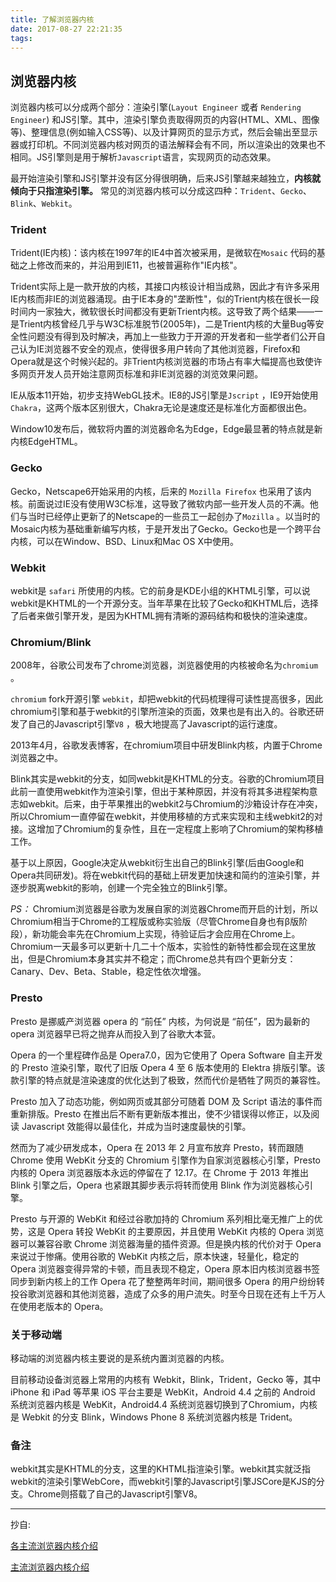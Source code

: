 ```yaml
---
title: 了解浏览器内核
date: 2017-08-27 22:21:35
tags:
---
```

## 浏览器内核
 浏览器内核可以分成两个部分：渲染引擎(`Layout Engineer` 或者 `Rendering Engineer`) 和JS引擎。其中，渲染引擎负责取得网页的内容(HTML、XML、图像等)、整理信息(例如输入CSS等)、以及计算网页的显示方式，然后会输出至显示器或打印机。不同浏览器内核对网页的语法解释会有不同，所以渲染出的效果也不相同。JS引擎则是用于解析`Javascript`语言，实现网页的动态效果。

最开始渲染引擎和JS引擎并没有区分得很明确，后来JS引擎越来越独立，**内核就倾向于只指渲染引擎。** 常见的浏览器内核可以分成这四种：`Trident`、`Gecko`、`Blink`、`Webkit`。
### Trident
Trident(IE内核)：该内核在1997年的IE4中首次被采用，是微软在`Mosaic` 代码的基础之上修改而来的，并沿用到IE11，也被普遍称作"IE内核"。

Trident实际上是一款开放的内核，其接口内核设计相当成熟，因此才有许多采用IE内核而非IE的浏览器涌现。由于IE本身的"垄断性"，似的Trient内核在很长一段时间内一家独大，微软很长时间都没有更新Trient内核。这导致了两个结果——一是Trient内核曾经几乎与W3C标准脱节(2005年)，二是Trient内核的大量Bug等安全性问题没有得到及时解决，再加上一些致力于开源的开发者和一些学者们公开自己认为IE浏览器不安全的观点，使得很多用户转向了其他浏览器，Firefox和Opera就是这个时候兴起的。非Trient内核浏览器的市场占有率大幅提高也致使许多网页开发人员开始注意网页标准和非IE浏览器的浏览效果问题。

IE从版本11开始，初步支持WebGL技术。IE8的JS引擎是`Jscript` ，IE9开始使用`Chakra`，这两个版本区别很大，Chakra无论是速度还是标准化方面都很出色。

Window10发布后，微软将内置的浏览器命名为Edge，Edge最显著的特点就是新内核EdgeHTML。
### Gecko
Gecko，Netscape6开始采用的内核，后来的 `Mozilla Firefox` 也采用了该内核。前面说过IE没有使用W3C标准，这导致了微软内部一些开发人员的不满。他们与当时已经停止更新了的Netscape的一些员工一起创办了`Mozilla` 。以当时的Mosaic内核为基础重新编写内核，于是开发出了Gecko。Gecko也是一个跨平台内核，可以在Window、BSD、Linux和Mac OS X中使用。
### Webkit
webkit是 `safari` 所使用的内核。它的前身是KDE小组的KHTML引擎，可以说webkit是KHTML的一个开源分支。当年苹果在比较了Gecko和KHTML后，选择了后者来做引擎开发，是因为KHTML拥有清晰的源码结构和极快的渲染速度。
### Chromium/Blink
2008年，谷歌公司发布了chrome浏览器，浏览器使用的内核被命名为`chromium` 。

`chromium` fork开源引擎 `webkit`，却把webkit的代码梳理得可读性提高很多，因此chromium引擎和基于webkit的引擎所渲染的页面，效果也是有出入的。谷歌还研发了自己的Javascript引擎`V8` ，极大地提高了Javascript的运行速度。

2013年4月，谷歌发表博客，在chromium项目中研发Blink内核，内置于Chrome浏览器之中。

Blink其实是webkit的分支，如同webkit是KHTML的分支。谷歌的Chromium项目此前一直使用webkit作为渲染引擎，但出于某种原因，并没有将其多进程架构意志如webkit。后来，由于苹果推出的webkit2与Chromium的沙箱设计存在冲突，所以Chromium一直停留在webkit，并使用移植的方式来实现和主线webkit2的对接。这增加了Chromium的复杂性，且在一定程度上影响了Chromium的架构移植工作。

基于以上原因，Google决定从webkit衍生出自己的Blink引擎(后由Google和Opera共同研发)。将在webkit代码的基础上研发更加快速和简约的渲染引擎，并逐步脱离webkit的影响，创建一个完全独立的Blink引擎。

*PS：* Chromium浏览器是谷歌为发展自家的浏览器Chrome而开启的计划，所以Chromium相当于Chrome的工程版或称实验版（尽管Chrome自身也有β版阶段），新功能会率先在Chromium上实现，待验证后才会应用在Chrome上。Chromium一天最多可以更新十几二十个版本，实验性的新特性都会现在这里放出，但是Chromium本身其实并不稳定；而Chrome总共有四个更新分支：Canary、Dev、Beta、Stable，稳定性依次增强。
### Presto
Presto 是挪威产浏览器 opera 的 “前任” 内核，为何说是 “前任”，因为最新的 opera 浏览器早已将之抛弃从而投入到了谷歌大本营。

Opera 的一个里程碑作品是 Opera7.0，因为它使用了 Opera Software 自主开发的 Presto 渲染引擎，取代了旧版 Opera 4 至 6 版本使用的 Elektra 排版引擎。该款引擎的特点就是渲染速度的优化达到了极致，然而代价是牺牲了网页的兼容性。

Presto 加入了动态功能，例如网页或其部分可随着 DOM 及 Script 语法的事件而重新排版。Presto 在推出后不断有更新版本推出，使不少错误得以修正，以及阅读 Javascript 效能得以最佳化，并成为当时速度最快的引擎。

然而为了减少研发成本，Opera 在 2013 年 2 月宣布放弃 Presto，转而跟随 Chrome 使用 WebKit 分支的 Chromium 引擎作为自家浏览器核心引擎，Presto 内核的 Opera 浏览器版本永远的停留在了 12.17。在 Chrome 于 2013 年推出 Blink 引擎之后，Opera 也紧跟其脚步表示将转而使用 Blink 作为浏览器核心引擎。

Presto 与开源的 WebKit 和经过谷歌加持的 Chromium 系列相比毫无推广上的优势，这是 Opera 转投 WebKit 的主要原因，并且使用 WebKit 内核的 Opera 浏览器可以兼容谷歌 Chrome 浏览器海量的插件资源。但是换内核的代价对于 Opera 来说过于惨痛。使用谷歌的 WebKit 内核之后，原本快速，轻量化，稳定的 Opera 浏览器变得异常的卡顿，而且表现不稳定，Opera 原本旧内核浏览器书签同步到新内核上的工作 Opera 花了整整两年时间，期间很多 Opera 的用户纷纷转投谷歌浏览器和其他浏览器，造成了众多的用户流失。时至今日现在还有上千万人在使用老版本的 Opera。
### 关于移动端
移动端的浏览器内核主要说的是系统内置浏览器的内核。

目前移动设备浏览器上常用的内核有 Webkit，Blink，Trident，Gecko 等，其中 iPhone 和 iPad 等苹果 iOS 平台主要是 WebKit，Android 4.4 之前的 Android 系统浏览器内核是 WebKit，Android4.4 系统浏览器切换到了Chromium，内核是 Webkit 的分支 Blink，Windows Phone 8 系统浏览器内核是 Trident。

### 备注
webkit其实是KHTML的分支，这里的KHTML指渲染引擎。webkit其实就泛指webkit的渲染引擎WebCore，而webkit引擎的Javascript引擎JSCore是KJS的分支。Chrome则搭载了自己的Javascript引擎V8。

___
抄自:

[各主流浏览器内核介绍](http://www.cnblogs.com/vajoy/p/3735553.html)

[主流浏览器内核介绍](http://web.jobbole.com/84826/)

